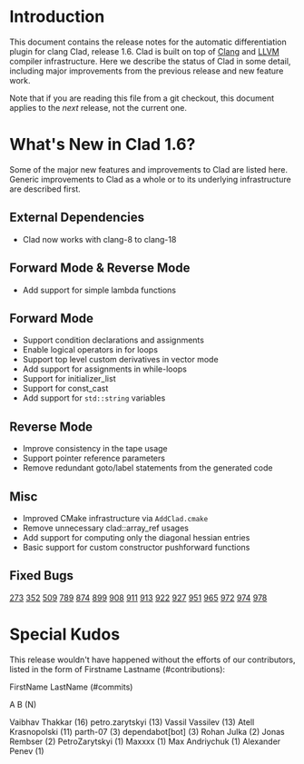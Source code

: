 Introduction
============

This document contains the release notes for the automatic differentiation
plugin for clang Clad, release 1.6. Clad is built on top of
[Clang](http://clang.llvm.org) and [LLVM](http://llvm.org>) compiler
infrastructure. Here we describe the status of Clad in some detail, including
major improvements from the previous release and new feature work.

Note that if you are reading this file from a git checkout,
this document applies to the *next* release, not the current one.


What's New in Clad 1.6?
========================

Some of the major new features and improvements to Clad are listed here. Generic
improvements to Clad as a whole or to its underlying infrastructure are
described first.

External Dependencies
---------------------

* Clad now works with clang-8 to clang-18


Forward Mode & Reverse Mode
---------------------------
* Add support for simple lambda functions


Forward Mode
------------
* Support condition declarations and assignments
* Enable logical operators in for loops
* Support top level custom derivatives in vector mode
* Add support for assignments in while-loops
* Support for initializer_list
* Support for const_cast
* Add support for `std::string` variables


Reverse Mode
------------
* Improve consistency in the tape usage
* Support pointer reference parameters
* Remove redundant goto/label statements from the generated code

Misc
----
* Improved CMake infrastructure via `AddClad.cmake`
* Remove unnecessary clad::array_ref usages
* Add support for computing only the diagonal hessian entries
* Basic support for custom constructor pushforward functions


Fixed Bugs
----------

[273](https://github.com/vgvassilev/clad/issues/273)
[352](https://github.com/vgvassilev/clad/issues/352)
[509](https://github.com/vgvassilev/clad/issues/509)
[789](https://github.com/vgvassilev/clad/issues/789)
[874](https://github.com/vgvassilev/clad/issues/874)
[899](https://github.com/vgvassilev/clad/issues/899)
[908](https://github.com/vgvassilev/clad/issues/908)
[911](https://github.com/vgvassilev/clad/issues/911)
[913](https://github.com/vgvassilev/clad/issues/913)
[922](https://github.com/vgvassilev/clad/issues/922)
[927](https://github.com/vgvassilev/clad/issues/927)
[951](https://github.com/vgvassilev/clad/issues/951)
[965](https://github.com/vgvassilev/clad/issues/965)
[972](https://github.com/vgvassilev/clad/issues/972)
[974](https://github.com/vgvassilev/clad/issues/974)
[978](https://github.com/vgvassilev/clad/issues/978)

Special Kudos
=============

This release wouldn't have happened without the efforts of our contributors,
listed in the form of Firstname Lastname (#contributions):

FirstName LastName (#commits)

A B (N)

Vaibhav Thakkar (16)
petro.zarytskyi (13)
Vassil Vassilev (13)
Atell Krasnopolski (11)
parth-07 (3)
dependabot[bot] (3)
Rohan Julka (2)
Jonas Rembser (2)
PetroZarytskyi (1)
Maxxxx (1)
Max Andriychuk (1)
Alexander Penev (1)
